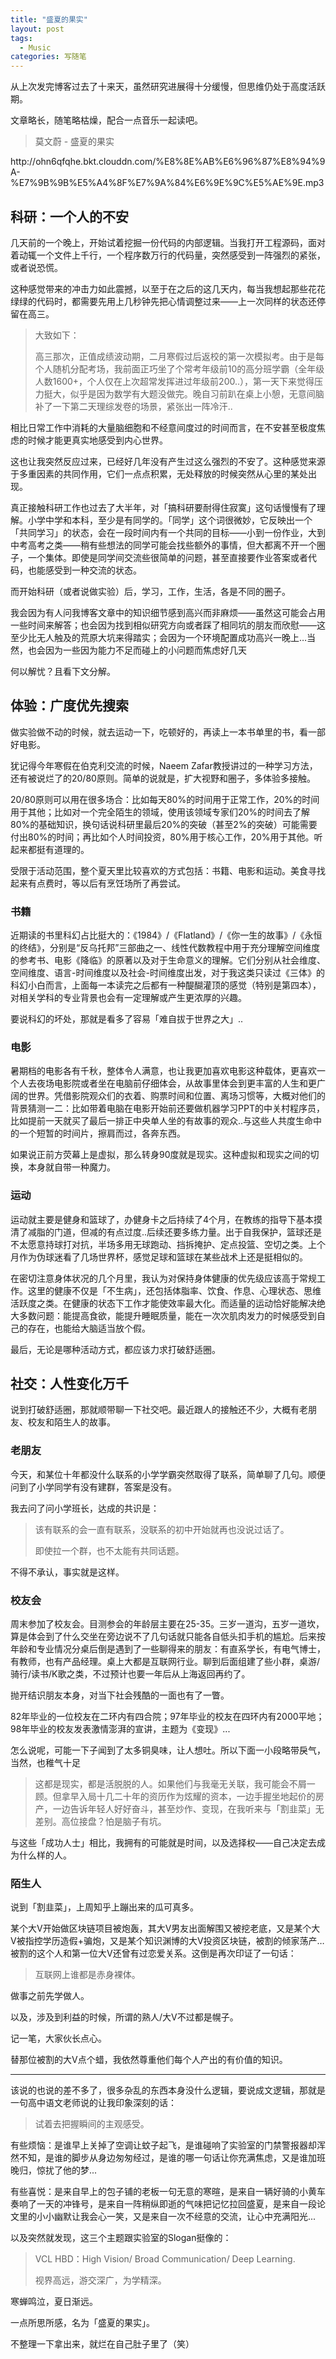 ```yaml
---
title: "盛夏的果实"
layout: post
tags:
  - Music
categories: 写随笔
---
```


从上次发完博客过去了十来天，虽然研究进展得十分缓慢，但思维仍处于高度活跃期。

<!-- more -->

文章略长，随笔略枯燥，配合一点音乐一起读吧。

> 莫文蔚 - 盛夏的果实

<p>http://ohn6qfqhe.bkt.clouddn.com/%E8%8E%AB%E6%96%87%E8%94%9A-%E7%9B%9B%E5%A4%8F%E7%9A%84%E6%9E%9C%E5%AE%9E.mp3</p>

## 科研：一个人的不安

几天前的一个晚上，开始试着挖掘一份代码的内部逻辑。当我打开工程源码，面对着动辄一个文件上千行，一个程序数万行的代码量，突然感受到一阵强烈的紧张，或者说恐慌。

这种感觉带来的冲击力如此震撼，以至于在之后的这几天内，每当我想起那些花花绿绿的代码时，都需要先用上几秒钟先把心情调整过来——上一次同样的状态还停留在高三。

> 大致如下：
>
> 高三那次，正值成绩波动期，二月寒假过后返校的第一次模拟考。由于是每个人随机分配考场，我前面正巧坐了个常考年级前10的高分班学霸（全年级人数1600+，个人仅在上次超常发挥进过年级前200..），第一天下来觉得压力挺大，似乎是因为数学有大题没做完。晚自习前趴在桌上小憩，无意间脑补了一下第二天理综发卷的场景，紧张出一阵冷汗..

相比日常工作中消耗的大量脑细胞和不经意间度过的时间而言，在不安甚至极度焦虑的时候才能更真实地感受到内心世界。

这也让我突然反应过来，已经好几年没有产生过这么强烈的不安了。这种感觉来源于多重因素的共同作用，它们一点点积累，无处释放的时候突然从心里的某处出现。

真正接触科研工作也过去了大半年，对「搞科研要耐得住寂寞」这句话慢慢有了理解。小学中学和本科，至少是有同学的。「同学」这个词很微妙，它反映出一个「共同学习」的状态，会在一段时间内有一个共同的目标——小到一份作业，大到中考高考之类——稍有些想法的同学可能会找些额外的事情，但大都离不开一个圈子，一个集体。即使是同学间交流些很简单的问题，甚至直接要作业答案或者代码，也能感受到一种交流的状态。

而开始科研（或者说做实验）后，学习，工作，生活，各是不同的圈子。

我会因为有人问我博客文章中的知识细节感到高兴而非麻烦——虽然这可能会占用一些时间来解答；也会因为找到相似研究方向或者踩了相同坑的朋友而欣慰——这至少比无人触及的荒原大坑来得踏实；会因为一个环境配置成功高兴一晚上…当然，也会因为一些因为能力不足而碰上的小问题而焦虑好几天

何以解忧？且看下文分解。

## 体验：广度优先搜索

做实验做不动的时候，就去运动一下，吃顿好的，再读上一本书单里的书，看一部好电影。

犹记得今年寒假在伯克利交流的时候，Naeem Zafar教授讲过的一种学习方法，还有被说烂了的20/80原则。简单的说就是，扩大视野和圈子，多体验多接触。

20/80原则可以用在很多场合：比如每天80%的时间用于正常工作，20%的时间用于其他；比如对一个完全陌生的领域，使用该领域专家们20%的时间去了解80%的基础知识，换句话说科研里最后20%的突破（甚至2%的突破）可能需要付出80%的时间；再比如个人时间投资，80%用于核心工作，20%用于其他。听起来都挺有道理的。

受限于活动范围，整个夏天里比较喜欢的方式包括：书籍、电影和运动。美食寻找起来有点费时，等以后有烹饪场所了再尝试。

### 书籍

近期读的书里科幻占比挺大的：《1984》/《Flatland》/《你一生的故事》/《永恒的终结》，分别是“反乌托邦”三部曲之一、线性代数教程中用于充分理解空间维度的参考书、电影《降临》的原著以及对于生命意义的理解。它们分别从社会维度、空间维度、语言-时间维度以及社会-时间维度出发，对于我这类只读过《三体》的科幻小白而言，上面每一本读完之后都有一种醍醐灌顶的感觉（特别是第四本），对相关学科的专业背景也会有一定理解或产生更浓厚的兴趣。

要说科幻的坏处，那就是看多了容易「难自拔于世界之大」..

### 电影

暑期档的电影各有千秋，整体令人满意，也让我更加喜欢电影这种载体，更喜欢一个人去夜场电影院或者坐在电脑前仔细体会，从故事里体会到更丰富的人生和更广阔的世界。凭借影院观众们的衣着、购票时间和位置、离场习惯等，大概对他们的背景猜测一二：比如带着电脑在电影开始前还要做机器学习PPT的中关村程序员，比如提前一天就买了最后一排正中央单人坐的有故事的观众..与这些人共度生命中的一个短暂的时间片，擦肩而过，各奔东西。

如果说正前方荧幕上是虚拟，那么转身90度就是现实。这种虚拟和现实之间的切换，本身就自带一种魔力。

### 运动

运动就主要是健身和篮球了，办健身卡之后持续了4个月，在教练的指导下基本摸清了减脂的门道，但减的有点过度..后续还要多练力量。出于自我保护，篮球还是不太愿意持球打对抗，半场多用无球跑动、挡拆掩护、定点投篮、空切之类。上个月作为伪球迷看了几场世界杯，感觉足球和篮球在某些战术上还是挺相似的。

在密切注意身体状况的几个月里，我认为对保持身体健康的优先级应该高于常规工作。这里的健康不仅是「不生病」，还包括体脂率、饮食、作息、心理状态、思维活跃度之类。在健康的状态下工作才能使效率最大化。而适量的运动恰好能解决绝大多数问题：能提高食欲，能提升睡眠质量，能在一次次肌肉发力的时候感受到自己的存在，也能给大脑适当放个假。

最后，无论是哪种活动方式，都应该力求打破舒适圈。

## 社交：人性变化万千

说到打破舒适圈，那就顺带聊一下社交吧。最近跟人的接触还不少，大概有老朋友、校友和陌生人的故事。

### 老朋友

今天，和某位十年都没什么联系的小学学霸突然取得了联系，简单聊了几句。顺便问到了小学同学有没有建群，答案是没有。

我去问了问小学班长，达成的共识是：

> 该有联系的会一直有联系，没联系的初中开始就再也没说过话了。
>
> 即使拉一个群，也不太能有共同话题。

不得不承认，事实就是这样。

### 校友会

周末参加了校友会。目测参会的年龄层主要在25-35。三岁一道沟，五岁一道坎，算是体会到了什么交坐在旁边说不了几句话就只能各自低头扣手机的尴尬。后来按年龄和专业情况分桌后倒是遇到了一些聊得来的朋友：有直系学长，有电气博士，有教师，也有产品经理。桌上大都是互联网行业。聊到后面组建了些小群，桌游/骑行/读书/K歌之类，不过预计也要一年后从上海返回再约了。

抛开结识朋友本身，对当下社会残酷的一面也有了一瞥。

82年毕业的一位校友在二环内有四合院；97年毕业的校友在四环内有2000平地；98年毕业的校友发表激情澎湃的宣讲，主题为《变现》...

怎么说呢，可能一下子闻到了太多铜臭味，让人想吐。所以下面一小段略带戾气，当然，也稚气十足

> 这都是现实，都是活脱脱的人。如果他们与我毫无关联，我可能会不屑一顾。但拿早入局十几二十年的资历作为炫耀的资本，一边手握坐地起价的房产，一边告诉年轻人好好奋斗，甚至炒作、变现，在我听来与「割韭菜」无差别。高位接盘？怕是脑子有坑。

与这些「成功人士」相比，我拥有的可能就是时间，以及选择权——自己决定去成为什么样的人。

### 陌生人

说到「割韭菜」，上周知乎上蹦出来的瓜可真多。

某个大V开始做区块链项目被炮轰，其大V男友出面解围又被挖老底，又是某个大V被指控学历造假+骗炮，又是某个知识渊博的大V投资区块链，被割的倾家荡产…被割的这个人和第一位大V还曾有过恋爱关系。这倒是再次印证了一句话：

> 互联网上谁都是赤身裸体。

做事之前先学做人。

以及，涉及到利益的时候，所谓的熟人/大V不过都是幌子。

记一笔，大家伙长点心。

替那位被割的大V点个蜡，我依然尊重他们每个人产出的有价值的知识。

---

该说的也说的差不多了，很多杂乱的东西本身没什么逻辑，要说成文逻辑，那就是一句高中语文老师说的让我印象深刻的话：

> 试着去把握瞬间的主观感受。

有些烦恼：是谁早上关掉了空调让蚊子起飞，是谁碰响了实验室的门禁警报器却浑然不知，是谁的脚步从身边匆匆经过，是谁的哪一句话让你充满焦虑，又是谁加班晚归，惊扰了他的梦...

有些喜悦：是来自早上的包子铺的老板一句无意的寒暄，是来自一辆好骑的小黄车奏响了一天的冲锋号，是来自一阵稍纵即逝的气味把记忆拉回盛夏，是来自一段论文里的小小幽默让我会心一笑，又是来自一次不经意的交流，让心中充满阳光...



以及突然就发现，这三个主题跟实验室的Slogan挺像的：

> VCL HBD：High Vision/ Broad Communication/ Deep Learning.
>
> 视界高远，游交深广，为学精深。

寒蝉鸣泣，夏日渐远。

一点所思所感，名为「盛夏的果实」。

不整理一下拿出来，就烂在自己肚子里了（笑）